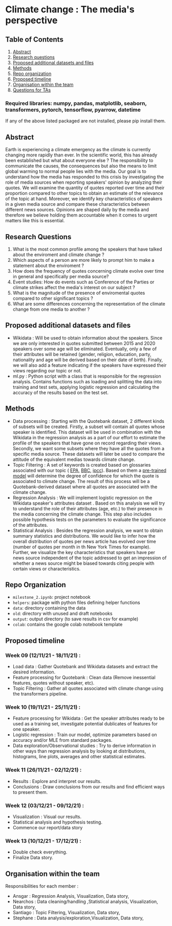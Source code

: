 # Climate change : The media's perspective

## Table of Contents
1. [Abstract](#Abstract)
2. [Research questions](#Research_questions)
3. [Proposed additional datasets and files](#Proposed_additional_datasets_and_files)
4. [Methods](#Methods)
5. [Repo organization](#Repo_organization)
5. [Proposed timeline](#Proposed_timeline)
6. [Organisation within the team](#Organisation_within_the_team)
7. [Questions for TAs](#Questions_for_TAs)

### Required libraries: numpy, pandas, matplotlib, seaborn, transformers, pytorch, tensorflow, pyarrow, datetime
If any of the above listed packaged are not installed, please pip install them.

## Abstract <a name="Abstract"></a>
Earth is experiencing a climate emergency as the climate is currently changing more rapidly than ever. In the scientific world, this has already been established but what about everyone else ? The responsibility to communicate the causes, the consequences but also the means to limit global warming to normal people lies with the media. Our goal is to understand how the media has responded to this crisis by investigating the role of media sources when reporting speakers' opinion by analyzing their quotes. We will examine the quantity of quotes reported over time and their proportion compared to other topics to obtain an estimate of the relevance of the topic at hand. Moreover, we identify key characteristics of speakers in a given media source and compare these characteristics between different news sources. Opinions are shaped daily by the media and therefore we believe holding them accountable when it comes to urgent matters like this is essential. 


## Research Questions <a name="Research_questions"></a>
1. What is the most common profile among the speakers that have talked about the enviroment and climate change ?
2. Which aspects of a person are more likely to prompt him to make a statement about the enviroment ?
3. How does the frequency of quotes concerning climate evolve over time in general and specifically per media source?
4. Event studies: How do events such as Conference of the Parties or climate strikes affect the media's interest on our subject ?
5. What is the magnitude of the presence of enviromental quotes compared to other significant topics ?
6. What are some differences concerning the representation of the climate change from one media to another ? 

## Proposed additional datasets and files <a name="Proposed_additional_datasets_and_files"></a>
- Wikidata : Will be used to obtain information about the speakers. Since we are only interested in quotes submitted between 2015 and 2020 speakers over some age will be eliminated. Eventually, only a few of their attributes will be retained (gender, religion, education, party, nationality and age will be derived based on their date of birth). Finally, we will also add a feature indicating if the speakers have expressed their views regarding our topic or not.
- ml.py : Python script with a class that is responsible for the regression analysis. Contains functions such as loading and splitting the data into training and test sets, applying logistic regression and calculating the accuracy of the results based on the test set.


## Methods <a name="Methods"></a>
- Data processing      : Starting with the Quotebank dataset, 2 different kinds of subsets will be created.  Firstly, a subset will contain all quotes whose speaker is identified. This dataset will be used in combination with the Wikidata in the regression analysis as a part of our effort to estimate the profile of the speakers that have gone on record regarding their views. Secondly, we want some subsets where they have all the quotes from a specific media source. These datasets will later be used to compare the attitude of the equivalent medias towards climate change. 
- Topic Filtering      : A set of keywords is created based on glossaries associated with our topic ( [EPA](https://19january2017snapshot.epa.gov/climatechange/glossary-climate-change-terms_.html), [BBC](https://www.bbc.com/news/science-environment-11833685), [ipcc](https://www.ipcc.ch/sr15/chapter/glossary/)). Based on them a [pre-trained model](https://huggingface.co/transformers/main_classes/pipelines.html#transformers.ZeroShotClassificationPipeline) will determine the degree of confidence for which the quote is associated to climate change. The result of this process will be a Quotebank-derived dataset where all quotes are associated with the climate change. 
- Regression Analysis  : We will implement logistic regression on the Wikidata speaker's attributes dataset . Based on this analysis we will try to understand the role of their attributes (age, etc.) to their presence in the media concerning the climate change. This step also includes possible hypothesis tests on the parameters to evaluate the significance of the attributes.
- Statistical Analysis : Besides the regression analysis, we want to obtain summary statistics and distributions. We would like to infer how the overall distribution of quotes per news article has evolved over time (number of quotes per month in th New York Times for example). Further, we visualize the key characteristics that speakers have per news source independent of the topic addressed to get an impression of whether a news source might be biased towards citing people with certain views or characteristics.

## Repo Organization <a name="Repo_organization"></a>
- `milestone_2.ipynb`: project notebook
- `helpers`: package with python files defining helper functions
- `data`: directory containing the data
- `old`: directory with unused and draft notebooks
- `output`: output directory (to save results in csv for example)
- `colab`: contains the google colab notebook template

## Proposed timeline <a name="Proposed_timeline"></a>
### Week 09 (12/11/21 - 18/11/21) : 
- Load data : Gather Quotebank and Wikidata datasets and extract the desired information.
- Feature processing for Quotebank : Clean data (Remove inessential features, quotes without speaker, etc).
- Topic Filtering : Gather all quotes associated with climate change using the transformers pipeline. 
### Week 10 (19/11/21 - 25/11/21) : 
- Feature processing for Wikidata : Get the speaker attributes ready to be used as a training set, investigate potential dublicates of features for one speaker.
- Logistic regression : Train our model, optimize parameters based on accuracy and/or MLE from standard packages.
- Data exploration/Observational studies : Try to derive information in other ways than regression analysis by looking at distributions, histograms, line plots, averages and other statistical estimates.
### Week 11 (26/11/21 - 02/12/21) : 
- Results : Explore and interpret our results.
- Conclusions : Draw conclusions from our results and find efficient ways to present them.
### Week 12 (03/12/21 - 09/12/21) : 
- Visualization : Visual our results.
- Statistical analysis and hypothesis testing.
- Commence our report/data story
### Week 13 (10/12/21 - 17/12/21) : 
- Double check everything.
- Finalize Data story.

## Organisation within the team <a name="Organisation_within_the_team"></a>

Responsibilities for each member : 
- Ansgar   : Regression Analysis, Visualization, Data story, 
- Nearchos : Data cleaning/handling ,Statistical analysis, Visualization, Data story, 
- Santiago : Topic Filtering, Visualization, Data story, 
- Stephane : Data analysis/exploration,Visualization, Data story, 
